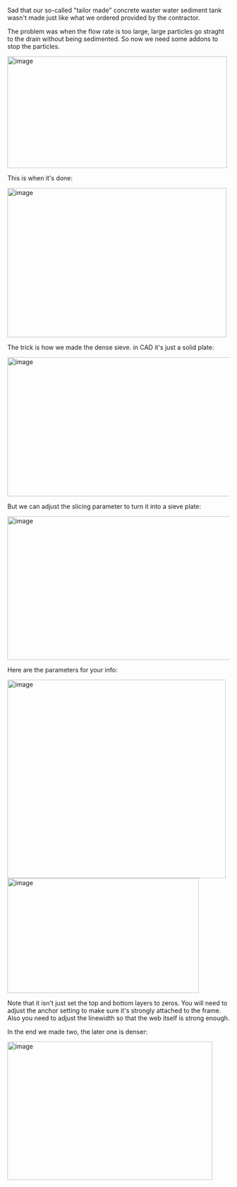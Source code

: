 Sad that our so-called "tailor made" concrete waster water sediment tank wasn't made just like what we ordered provided by the contractor. 

The problem was when the flow rate is too large, large particles go straght to the drain without being sedimented. So now we need some addons to stop the particles. 

<img width="498" height="253" alt="image" src="https://github.com/user-attachments/assets/448fae99-d45b-48bb-b47d-43931362e809" />

This is when it's done: 

<img width="497" height="338" alt="image" src="https://github.com/user-attachments/assets/b5afd271-f0e7-45da-8223-62837f80e4d5" />

The trick is how we made the dense sieve. in CAD it's just a solid plate: 

<img width="601" height="315" alt="image" src="https://github.com/user-attachments/assets/9094e2b1-47b8-4f89-a6d2-b1e5e3b44d6d" />

But we can adjust the slicing parameter to turn it into a sieve plate: 

<img width="559" height="325" alt="image" src="https://github.com/user-attachments/assets/53d3cc57-373e-4865-90be-96c5c5ba3e04" />

Here are the parameters for your info: 

<img width="495" height="449" alt="image" src="https://github.com/user-attachments/assets/caf89506-2828-41be-9be6-a775e62dd925" />
<img width="434" height="260" alt="image" src="https://github.com/user-attachments/assets/8871ca84-839f-40eb-a8ea-b7a824e8737f" />

Note that it isn't just set the top and bottom layers to zeros. You will need to adjust the anchor setting to make sure it's strongly attached to the frame. Also you need to adjust the linewidth so that the web itself is strong enough. 

In the end we made two, the later one is denser: 

<img width="465" height="313" alt="image" src="https://github.com/user-attachments/assets/7f388d7e-e803-46cd-a4ff-ba012eceadcb" />
